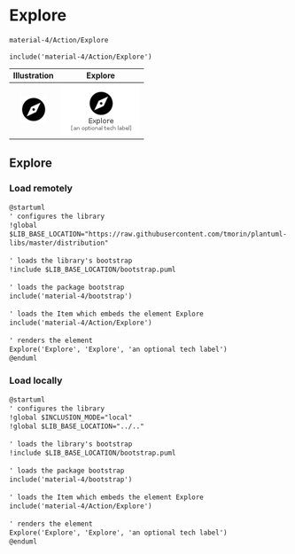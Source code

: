 # Explore


```text
material-4/Action/Explore
```

```text
include('material-4/Action/Explore')
```



| Illustration | Explore |
| :---: | :---: |
| ![illustration for Illustration](../../material-4/Action/Explore.png) | ![illustration for Explore](../../material-4/Action/Explore.Local.png) |




## Explore

### Load remotely
```plantuml
@startuml
' configures the library
!global $LIB_BASE_LOCATION="https://raw.githubusercontent.com/tmorin/plantuml-libs/master/distribution"

' loads the library's bootstrap
!include $LIB_BASE_LOCATION/bootstrap.puml

' loads the package bootstrap
include('material-4/bootstrap')

' loads the Item which embeds the element Explore
include('material-4/Action/Explore')

' renders the element
Explore('Explore', 'Explore', 'an optional tech label')
@enduml
```

### Load locally
```plantuml
@startuml
' configures the library
!global $INCLUSION_MODE="local"
!global $LIB_BASE_LOCATION="../.."

' loads the library's bootstrap
!include $LIB_BASE_LOCATION/bootstrap.puml

' loads the package bootstrap
include('material-4/bootstrap')

' loads the Item which embeds the element Explore
include('material-4/Action/Explore')

' renders the element
Explore('Explore', 'Explore', 'an optional tech label')
@enduml
```

